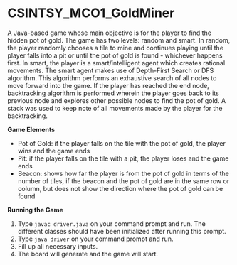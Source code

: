 # CSINTSY_MCO1_GoldMiner

A Java-based game whose main objective is for the player to find the hidden pot of gold. The game has two levels: random and smart. In random, the player randomly chooses a tile to mine and continues playing until the player falls into a pit or until the pot of gold is found - whichever happens first. In smart, the player is a smart/intelligent agent which creates rational movements. The smart agent makes use of Depth-First Search or DFS algorithm. This algorithm performs an exhaustive search of all nodes to move forward into the game. If the player has reached the end node, backtracking algorithm is performed wherein the player goes back to its previous node and explores other possible nodes to find the pot of gold. A stack was used to keep note of all movements made by the player for the backtracking. 

**Game Elements**
- Pot of Gold: if the player falls on the tile with the pot of gold, the player wins and the game ends
- Pit: if the player falls on the tile with a pit, the player loses and the game ends
- Beacon: shows how far the player is from the pot of gold in terms of the number of tiles, if the beacon and the pot of gold are in the same row or column, but does not show the direction where the pot of gold can be found

**Running the Game**
1. Type `javac driver.java` on your command prompt and run. The different classes should have been initialized after running this prompt.
2. Type `java driver` on your command prompt and run. 
3. Fill up all necessary inputs.
4. The board will generate and the game will start.
